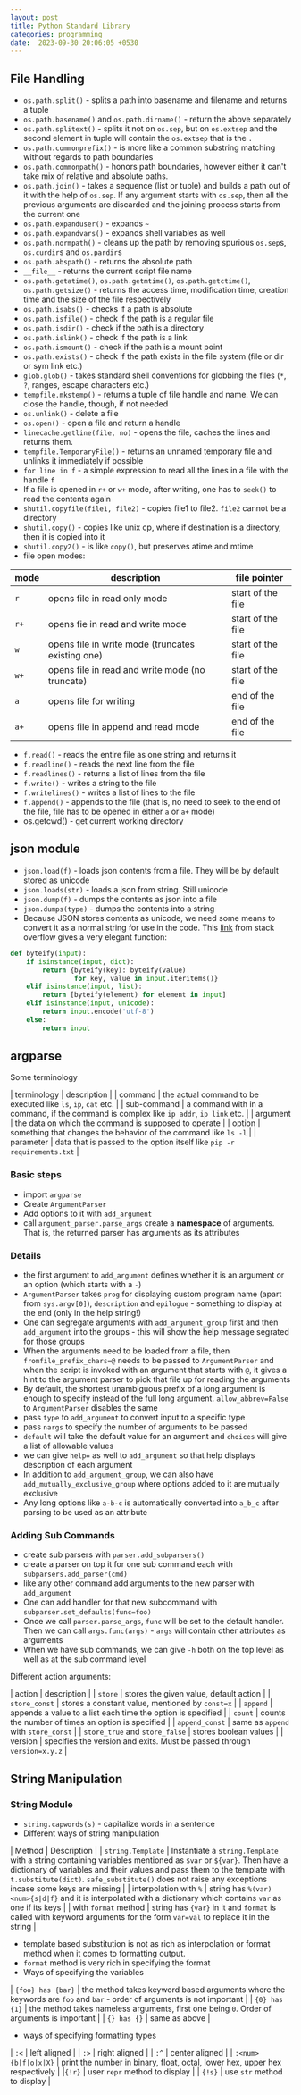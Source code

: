 ```yaml
---
layout: post
title: Python Standard Library
categories: programming
date:  2023-09-30 20:06:05 +0530
---
```



## File Handling

* `os.path.split()` - splits a path into basename and filename and returns a tuple
* `os.path.basename()` and `os.path.dirname()` - return the above separately
* `os.path.splitext()` - splits it not on `os.sep`, but on `os.extsep` and the second element in tuple will contain the `os.extsep` that is the `.`
* `os.path.commonprefix()` - is more like a common substring matching without regards to path boundaries
* `os.path.commonpath()` - honors path boundaries, however either it can't take mix of relative and absolute paths.
* `os.path.join()` - takes a sequence (list or tuple) and builds a path out of it with the help of `os.sep`. If any argument starts with `os.sep`, then all the previous arguments are discarded and the joining process starts from the current one
* `os.path.expanduser()` - expands `~`
* `os.path.expandvars()` - expands shell variables as well
* `os.path.normpath()` - cleans up the path by removing spurious `os.sep`s, `os.curdir`s and `os.pardir`s
* `os.path.abspath()` - returns the absolute path
* `__file__` - returns the current script file name
* `os.path.getatime()`, `os.path.getmtime()`, `os.path.getctime()`, `os.path.getsize()` - returns the access time, modification time, creation time and the size of the file respectively
* `os.path.isabs()` - checks if a path is absolute
* `os.path.isfile()` - check if the path is a regular file
* `os.path.isdir()` - check if the path is a directory
* `os.path.islink()` - check if the path is a link
* `os.path.ismount()` - check if the path is a mount point
* `os.path.exists()` - check if the path exists in the file system (file or dir or sym link etc.)
* `glob.glob()` - takes standard shell conventions for globbing the files (`*`, `?`, ranges, escape characters etc.)
* `tempfile.mkstemp()` - returns a tuple of file handle and name. We can close the handle, though, if not needed
* `os.unlink()` - delete a file
* `os.open()` - open a file and return a handle
* `linecache.getline(file, no)` - opens the file, caches the lines and returns them.
* `tempfile.TemporaryFile()` - returns an unnamed temporary file and unlinks it immediately if possible
* `for line in f` - a simple expression to read all the lines in a file with the handle `f`
* If a file is opened in `r+` or `w+` mode, after writing, one has to `seek()` to read the contents again
* `shutil.copyfile(file1, file2)` - copies file1 to file2. `file2` cannot be a directory
* `shutil.copy()` - copies like unix cp, where if destination is a directory, then it is copied into it
* `shutil.copy2()` - is like `copy()`, but preserves atime and mtime
* file open modes:

| mode | description | file pointer |
|------|-------------|--------------|
| `r` | opens file in read only mode | start of the file |
| `r+` | opens fie in read and write mode | start of the file |
| `w` | opens file in write mode (truncates existing one) | start of the file |
| `w+` | opens file in read and write mode (no truncate) | start of the file |
| `a` | opens file for writing | end of the file |
| `a+` | opens file in append and read mode | end of the file |

* `f.read()` - reads the entire file as one string and returns it
* `f.readline()` - reads the next line from the file
* `f.readlines()` - returns a list of lines from the file
* `f.write()` - writes a string to the file
* `f.writelines()` - writes a list of lines to the file
* `f.append()` - appends to the file (that is, no need to seek to the end of the file, file has to be opened in either `a` or `a+` mode)
* os.getcwd() - get current working directory

## json module

* `json.load(f)` - loads json contents from a file. They will be by default stored as unicode
* `json.loads(str)` - loads a json from string. Still unicode
* `json.dump(f)` - dumps the contents as json into a file
* `json.dumps(type)` - dumps the contents into a string
* Because JSON stores contents as unicode, we need some means to convert it as a normal string for use in the code. This [link](https://stackoverflow.com/questions/956867/how-to-get-string-objects-instead-of-unicode-from-json) from stack overflow gives a very elegant function:
```python
def byteify(input):
    if isinstance(input, dict):
        return {byteify(key): byteify(value)
                for key, value in input.iteritems()}
    elif isinstance(input, list):
        return [byteify(element) for element in input]
    elif isinstance(input, unicode):
        return input.encode('utf-8')
    else:
        return input
```

## argparse

Some terminology

| terminology | description |
| command | the actual command to be executed like `ls`, `ip`, `cat` etc. |
| sub-command | a command with in a command, if the command is complex like `ip addr`, `ip link` etc. |
| argument | the data on which the command is supposed to operate |
| option | something that changes the behavior of the command like `ls -l` |
| parameter | data that is passed to the option itself like `pip -r requirements.txt` |

### Basic steps

* import `argparse`
* Create `ArgumentParser`
* Add options to it with `add_argument`
* call `argument_parser.parse_args` create a **namespace** of arguments. That is, the returned parser has arguments as its attributes

### Details

* the first argument to `add_argument` defines whether it is an argument or an option (which starts with a `-`)
* `ArgumentParser` takes `prog` for displaying custom program name (apart from `sys.argv[0]`), `description` and `epilogue` - something to display at the end (only in the help string!)
* One can segregate arguments with `add_argument_group` first and then `add_argument` into the groups - this will show the help message segrated for those groups
* When the arguments need to be loaded from a file, then `fromfile_prefix_chars=@` needs to be passed to `ArgumentParser` and when the script is invoked with an argument that starts with `@`, it gives a hint to the argument parser to pick that file up for reading the arguments
* By default, the shortest unambiguous prefix of a long argument is enough to specify instead of the full long argument. `allow_abbrev=False` to `ArgumentParser` disables the same
* pass `type` to `add_argument` to convert input to a specific type
* pass `nargs` to specify the number of arguments to be passed
* `default` will take the default value for an argument and `choices` will give a list of allowable values
* we can give `help=` as well to `add_argument` so that help displays description of each argument
* In addition to `add_argument_group`, we can also have `add_mutually_exclusive_group` where options added to it are mutually exclusive
* Any long options like `a-b-c` is automatically converted into `a_b_c` after parsing to be used as an attribute

### Adding Sub Commands

* create sub parsers with `parser.add_subparsers()`
* create a parser on top it for one sub command each with `subparsers.add_parser(cmd)`
* like any other command add arguments to the new parser with `add_argument`
* One can add  handler for that new subcommand with `subparser.set_defaults(func=foo)`
* Once we call `parser.parse_args`, `func` will be set to the default handler. Then we can call `args.func(args)` - `args` will contain other attributes as arguments
* When we have sub commands, we can give `-h` both on the top level as well as at the sub command level

Different action arguments:

| action  | description |
| `store` | stores the given value, default action |
| `store_const` | stores a constant value, mentioned by `const=x` |
| `append` | appends a value to a list each time the option is specified |
| `count` | counts the number of times an option is specified |
| `append_const` | same as `append` with `store_const` |
| `store_true` and `store_false` | stores boolean values |
| version | specifies the version and exits. Must be passed through `version=x.y.z` |


## String Manipulation

### String Module

* `string.capwords(s)` - capitalize words in a sentence
* Different ways of string manipulation

| Method | Description |
| `string.Template` | Instantiate a `string.Template` with a string containing variables mentioned as `$var` or `${var}`. Then have a dictionary of variables and their values and pass them to the template with `t.substitute(dict)`. `safe_substitute()` does not raise any exceptions incase some keys are missing |
| interpolation with `%` | string has `%(var)<num>{s|d|f}` and it is interpolated with a dictionary which contains `var` as one if its keys |
| with `format` method | string has `{var}` in it and `format` is called with keyword arguments for the form `var=val` to replace it in the string |

* template based substitution is not as rich as interpolation or format method when it comes to formatting output.
* `format` method is very rich in specifying the format
* Ways of specifying the variables

| `{foo} has {bar}` | the method takes keyword based arguments where the keywords are `foo` and `bar` - order of arguments is not important |
| `{0} has {1}` | the method takes nameless arguments, first one being `0`. Order of arguments is important |
| `{} has {}` | same as above |

* ways of specifying formatting types

| `:<` | left aligned |
| `:>` | right aligned |
| `:^` | center aligned |
| `:<num>{b|f|o|x|X}` | print the number in binary, float, octal, lower hex, upper hex respectively |
|`{!r}` | user `repr` method to display |
| `{!s}` | use `str` method to display |
